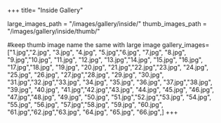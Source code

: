+++
title= "Inside Gallery"

large_images_path = "/images/gallery/inside/"
thumb_images_path = "/images/gallery/inside/thumb/"

#keep thumb image name the same with large image
gallery_images= ["1.jpg","2.jpg", "3.jpg", "4.jpg",
                 "5.jpg","6.jpg", "7.jpg", "8.jpg",
                 "9.jpg","10.jpg", "11.jpg", "12.jpg",
                 "13.jpg","14.jpg", "15.jpg", "16.jpg",
                 "17.jpg","18.jpg", "19.jpg", "20.jpg", "21.jpg","22.jpg","23.jpg", "24.jpg", "25.jpg", "26.jpg",
                 "27.jpg","28.jpg", "29.jpg", "30.jpg", "31.jpg","32.jpg","33.jpg", "34.jpg", "35.jpg", "36.jpg",
                 "37.jpg","38.jpg", "39.jpg", "40.jpg", "41.jpg","42.jpg","43.jpg", "44.jpg", "45.jpg", "46.jpg",
                 "47.jpg","48.jpg", "49.jpg", "50.jpg", "51.jpg","52.jpg","53.jpg", "54.jpg", "55.jpg", "56.jpg",
                 "57.jpg","58.jpg", "59.jpg", "60.jpg", "61.jpg","62.jpg","63.jpg", "64.jpg", "65.jpg", "66.jpg",]
+++
